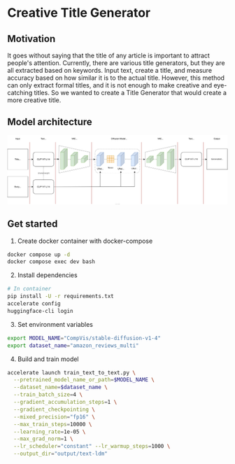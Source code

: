 # Creative Title Generator

## Motivation

It goes without saying that the title of any article is important to attract people's attention. Currently, there are various title generators, but they are all extracted based on keywords. Input text, create a title, and measure accuracy based on how similar it is to the actual title. However, this method can only extract formal titles, and it is not enough to make creative and eye-catching titles. So we wanted to create a Title Generator that would create a more creative title.

## Model architecture

<img src="./model.svg">

## Get started

1. Create docker container with docker-compose

```bash
docker compose up -d
docker compose exec dev bash
```

2. Install dependencies

```bash
# In container
pip install -U -r requirements.txt
accelerate config
huggingface-cli login
```

3. Set environment variables

```bash
export MODEL_NAME="CompVis/stable-diffusion-v1-4"
export dataset_name="amazon_reviews_multi"
```

4. Build and train model

```bash
accelerate launch train_text_to_text.py \
  --pretrained_model_name_or_path=$MODEL_NAME \
  --dataset_name=$dataset_name \
  --train_batch_size=4 \
  --gradient_accumulation_steps=1 \
  --gradient_checkpointing \
  --mixed_precision="fp16" \
  --max_train_steps=10000 \
  --learning_rate=1e-05 \
  --max_grad_norm=1 \
  --lr_scheduler="constant" --lr_warmup_steps=1000 \
  --output_dir="output/text-ldm"
```
